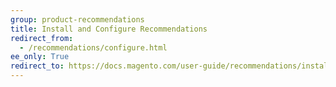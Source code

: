```yaml
---
group: product-recommendations
title: Install and Configure Recommendations
redirect_from:
  - /recommendations/configure.html
ee_only: True
redirect_to: https://docs.magento.com/user-guide/recommendations/install-configure.html
---
```

